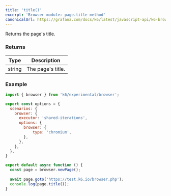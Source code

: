 ```yaml
---
title: 'title()'
excerpt: 'Browser module: page.title method'
canonicalUrl: https://grafana.com/docs/k6/latest/javascript-api/k6-browser/page/title/
---
```


Returns the page's title.

### Returns

| Type | Description                                       |
|------|---------------------------------------------------|
| string | The page's title. |

### Example

<CodeGroup labels={[]}>

```javascript
import { browser } from 'k6/experimental/browser';

export const options = {
  scenarios: {
    browser: {
      executor: 'shared-iterations',
      options: {
        browser: {
            type: 'chromium',
        },
      },
    },
  },
}

export default async function () {
  const page = browser.newPage();
  
  await page.goto('https://test.k6.io/browser.php');
  console.log(page.title());
}
```

</CodeGroup>